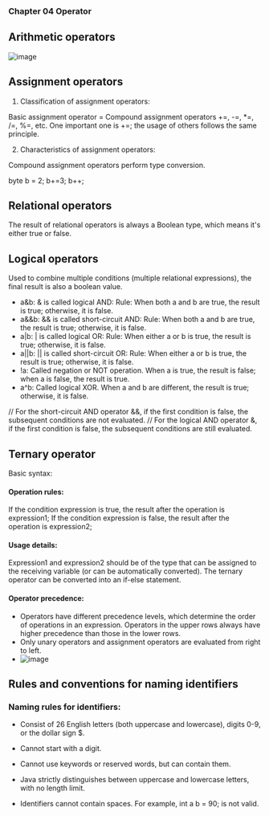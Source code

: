 ### Chapter 04 Operator

## Arithmetic operators
![image](https://github.com/dorisjin1003/java-tutorial/assets/158774060/ef2318cd-0dcd-4db9-a891-90ac5e913486)


## Assignment operators

1. Classification of assignment operators:

Basic assignment operator =
Compound assignment operators +=, -=, *=, /=, %=, etc. One important one is +=; the usage of others follows the same principle.

2. Characteristics of assignment operators:

Compound assignment operators perform type conversion.

byte b = 2; b+=3; b++;


## Relational operators
The result of relational operators is always a Boolean type, which means it's either true or false.


## Logical operators
Used to combine multiple conditions (multiple relational expressions), the final result is also a boolean value.

* a&b: & is called logical AND: Rule: When both a and b are true, the result is true; otherwise, it is false.
* a&&b: && is called short-circuit AND: Rule: When both a and b are true, the result is true; otherwise, it is false.
* a|b: | is called logical OR: Rule: When either a or b is true, the result is true; otherwise, it is false.
* a||b: || is called short-circuit OR: Rule: When either a or b is true, the result is true; otherwise, it is false.
* !a: Called negation or NOT operation. When a is true, the result is false; when a is false, the result is true.
* a^b: Called logical XOR. When a and b are different, the result is true; otherwise, it is false.

// For the short-circuit AND operator &&, if the first condition is false, the subsequent conditions are not evaluated.
// For the logical AND operator &, if the first condition is false, the subsequent conditions are still evaluated.

## Ternary operator
Basic syntax: 

#### Operation rules:

If the condition expression is true, the result after the operation is expression1;
If the condition expression is false, the result after the operation is expression2;

#### Usage details:
Expression1 and expression2 should be of the type that can be assigned to the receiving variable (or can be automatically converted).
The ternary operator can be converted into an if-else statement.

#### Operator precedence: 
* Operators have different precedence levels, which determine the order of operations in an expression. Operators in the upper rows always have higher precedence than those in the lower rows.
* Only unary operators and assignment operators are evaluated from right to left.
* ![image](https://github.com/dorisjin1003/java-tutorial/assets/158774060/0a858f9a-655f-4cf1-9813-4852ba28a587)




## Rules and conventions for naming identifiers
### Naming rules for identifiers:

* Consist of 26 English letters (both uppercase and lowercase), digits 0-9, or the dollar sign $.

* Cannot start with a digit.

* Cannot use keywords or reserved words, but can contain them.

* Java strictly distinguishes between uppercase and lowercase letters, with no length limit.

* Identifiers cannot contain spaces. For example, int a b = 90; is not valid.
